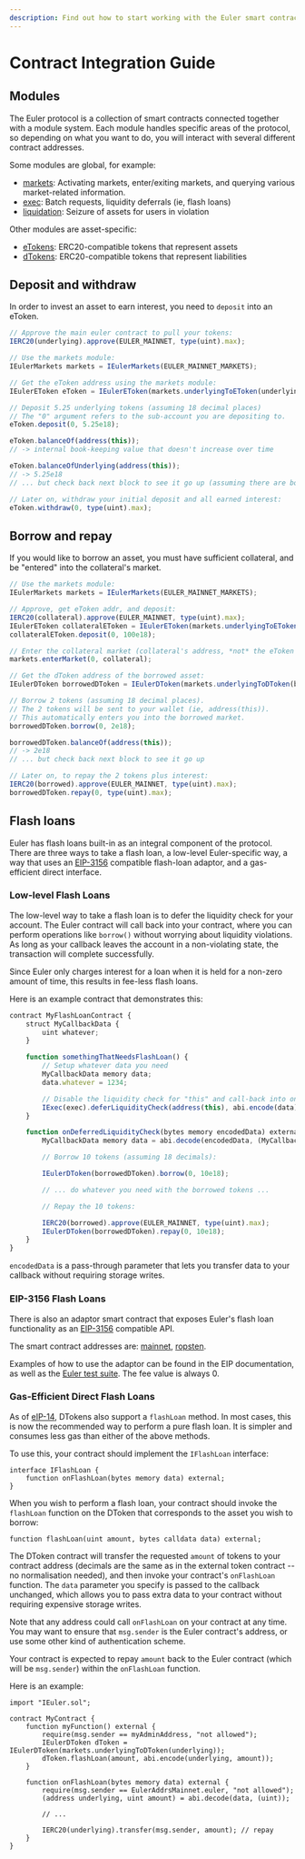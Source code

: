 ```yaml
---
description: Find out how to start working with the Euler smart contracts
---
```


# Contract Integration Guide

## Modules

The Euler protocol is a collection of smart contracts connected together with a module system. Each module handles specific areas of the protocol, so depending on what you want to do, you will interact with several different contract addresses.

Some modules are global, for example:

* [markets](https://docs.euler.finance/developers/contract-reference#ieulermarkets): Activating markets, enter/exiting markets, and querying various market-related information.
* [exec](https://docs.euler.finance/developers/contract-reference#ieulerexec): Batch requests, liquidity deferrals (ie, flash loans)
* [liquidation](https://docs.euler.finance/developers/contract-reference#ieulerliquidation): Seizure of assets for users in violation

Other modules are asset-specific:

* [eTokens](https://docs.euler.finance/developers/contract-reference#ieuleretoken): ERC20-compatible tokens that represent assets
* [dTokens](https://docs.euler.finance/developers/contract-reference#ieulerdtoken): ERC20-compatible tokens that represent liabilities

## Deposit and withdraw

In order to invest an asset to earn interest, you need to `deposit` into an eToken.

```javascript
// Approve the main euler contract to pull your tokens:
IERC20(underlying).approve(EULER_MAINNET, type(uint).max);

// Use the markets module:
IEulerMarkets markets = IEulerMarkets(EULER_MAINNET_MARKETS);

// Get the eToken address using the markets module:
IEulerEToken eToken = IEulerEToken(markets.underlyingToEToken(underlying));

// Deposit 5.25 underlying tokens (assuming 18 decimal places)
// The "0" argument refers to the sub-account you are depositing to.
eToken.deposit(0, 5.25e18);

eToken.balanceOf(address(this));
// -> internal book-keeping value that doesn't increase over time

eToken.balanceOfUnderlying(address(this));
// -> 5.25e18
// ... but check back next block to see it go up (assuming there are borrowers)

// Later on, withdraw your initial deposit and all earned interest:
eToken.withdraw(0, type(uint).max);
```

## Borrow and repay

If you would like to borrow an asset, you must have sufficient collateral, and be "entered" into the collateral's market.

```javascript
// Use the markets module:
IEulerMarkets markets = IEulerMarkets(EULER_MAINNET_MARKETS);

// Approve, get eToken addr, and deposit:
IERC20(collateral).approve(EULER_MAINNET, type(uint).max);
IEulerEToken collateralEToken = IEulerEToken(markets.underlyingToEToken(collateral));
collateralEToken.deposit(0, 100e18);

// Enter the collateral market (collateral's address, *not* the eToken address):
markets.enterMarket(0, collateral);

// Get the dToken address of the borrowed asset:
IEulerDToken borrowedDToken = IEulerDToken(markets.underlyingToDToken(borrowed));

// Borrow 2 tokens (assuming 18 decimal places).
// The 2 tokens will be sent to your wallet (ie, address(this)).
// This automatically enters you into the borrowed market.
borrowedDToken.borrow(0, 2e18);

borrowedDToken.balanceOf(address(this));
// -> 2e18
// ... but check back next block to see it go up

// Later on, to repay the 2 tokens plus interest:
IERC20(borrowed).approve(EULER_MAINNET, type(uint).max);
borrowedDToken.repay(0, type(uint).max);
```

## Flash loans

Euler has flash loans built-in as an integral component of the protocol. There are three ways to take a flash loan, a low-level Euler-specific way, a way that uses an [EIP-3156](https://eips.ethereum.org/EIPS/eip-3156) compatible flash-loan adaptor, and a gas-efficient direct interface.

### Low-level Flash Loans

The low-level way to take a flash loan is to defer the liquidity check for your account. The Euler contract will call back into your contract, where you can perform operations like `borrow()` without worrying about liquidity violations. As long as your callback leaves the account in a non-violating state, the transaction will complete successfully.

Since Euler only charges interest for a loan when it is held for a non-zero amount of time, this results in fee-less flash loans.

Here is an example contract that demonstrates this:

```javascript
contract MyFlashLoanContract {
    struct MyCallbackData {
        uint whatever;
    }

    function somethingThatNeedsFlashLoan() {
        // Setup whatever data you need
        MyCallbackData memory data;
        data.whatever = 1234;

        // Disable the liquidity check for "this" and call-back into onDeferredLiquidityCheck:
        IExec(exec).deferLiquidityCheck(address(this), abi.encode(data));
    }

    function onDeferredLiquidityCheck(bytes memory encodedData) external override {
        MyCallbackData memory data = abi.decode(encodedData, (MyCallbackData));

        // Borrow 10 tokens (assuming 18 decimals):

        IEulerDToken(borrowedDToken).borrow(0, 10e18);

        // ... do whatever you need with the borrowed tokens ...

        // Repay the 10 tokens:

        IERC20(borrowed).approve(EULER_MAINNET, type(uint).max);
        IEulerDToken(borrowedDToken).repay(0, 10e18);
    }
}
```

`encodedData` is a pass-through parameter that lets you transfer data to your callback without requiring storage writes.

### EIP-3156 Flash Loans

There is also an adaptor smart contract that exposes Euler's flash loan functionality as an [EIP-3156](https://eips.ethereum.org/EIPS/eip-3156) compatible API.

The smart contract addresses are: [mainnet](https://etherscan.io/address/0x07df2ad9878F8797B4055230bbAE5C808b8259b3), [ropsten](https://ropsten.etherscan.io/address/0x0e60a8406a94787842f07221d2Fb5Bf19856CeA5).

Examples of how to use the adaptor can be found in the EIP documentation, as well as the [Euler test suite](https://github.com/euler-xyz/euler-contracts/blob/master/contracts/test/FlashLoanAdaptorTest.sol). The fee value is always 0.

### Gas-Efficient Direct Flash Loans

As of [eIP-14](https://forum.euler.finance/t/eip-14-contract-upgrades/305), DTokens also support a `flashLoan` method. In most cases, this is now the recommended way to perform a pure flash loan. It is simpler and consumes less gas than either of the above methods. 

To use this, your contract should implement the `IFlashLoan` interface:

    interface IFlashLoan {
        function onFlashLoan(bytes memory data) external;
    }

When you wish to perform a flash loan, your contract should invoke the `flashLoan` function on the DToken that corresponds to the asset you wish to borrow:

    function flashLoan(uint amount, bytes calldata data) external;

The DToken contract will transfer the requested `amount` of tokens to your contract address (decimals are the same as in the external token contract -- no normalisation needed), and then invoke your contract's `onFlashLoan` function. The `data` parameter you specify is passed to the callback unchanged, which allows you to pass extra data to your contract without requiring expensive storage writes.

Note that any address could call `onFlashLoan` on your contract at any time. You may want to ensure that `msg.sender` is the Euler contract's address, or use some other kind of authentication scheme.

Your contract is expected to repay `amount` back to the Euler contract (which will be `msg.sender`) within the `onFlashLoan` function.

Here is an example:

    import "IEuler.sol";

    contract MyContract {
        function myFunction() external {
            require(msg.sender == myAdminAddress, "not allowed");
            IEulerDToken dToken = IEulerDToken(markets.underlyingToDToken(underlying));
            dToken.flashLoan(amount, abi.encode(underlying, amount));
        }

        function onFlashLoan(bytes memory data) external {
            require(msg.sender == EulerAddrsMainnet.euler, "not allowed");
            (address underlying, uint amount) = abi.decode(data, (uint));

            // ...

            IERC20(underlying).transfer(msg.sender, amount); // repay
        }
    }
